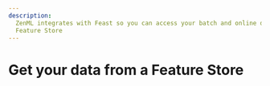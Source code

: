 ```yaml
---
description:
  ZenML integrates with Feast so you can access your batch and online data via a
  Feature Store
---
```


# Get your data from a Feature Store

